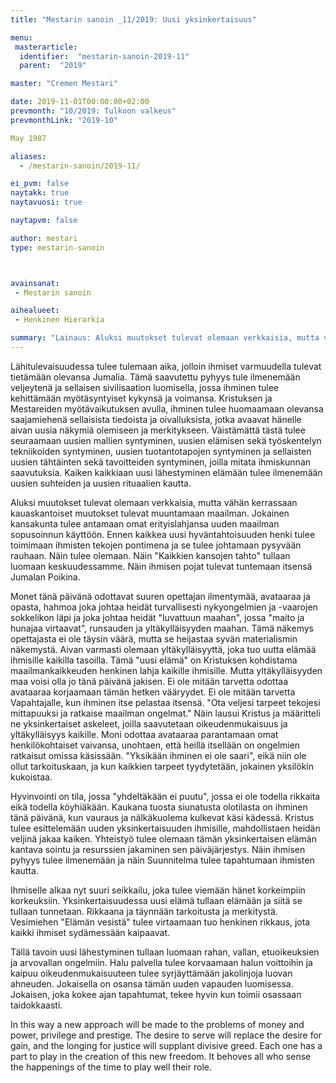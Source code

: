 ```yaml
---
title: "Mestarin sanoin _11/2019: Uusi yksinkertaisuus"

menu:
 masterarticle:
  identifier:  "mestarin-sanoin-2019-11"
  parent:  "2019"

master: "Cremen Mestari"

date: 2019-11-01T00:00:00+02:00
prevmonth: "10/2019: Tulkoon valkeus"
prevmonthLink: "2019-10"

May 1987

aliases:
  - /mestarin-sanoin/2019-11/

ei_pvm: false
naytakk: true
naytavuosi: true

naytapvm: false

author: mestari
type: mestarin-sanoin



avainsanat:
 - Mestarin sanoin

aihealueet:
 - Henkinen Hierarkia

summary: "Lainaus: Aluksi muutokset tulevat olemaan verkkaisia, mutta vähän kerrassaan kauaskantoiset muutokset tulevat muuntamaan maailman. Jokainen kansakunta tulee antamaan omat erityislahjansa uuden maailman sopusoinnun käyttöön."
---
```

<p>Lähitulevaisuudessa tulee tulemaan aika, jolloin ihmiset varmuudella tulevat tietämään olevansa Jumalia. Tämä saavutettu pyhyys tule ilmenemään veljeytenä ja sellaisen sivilisaation luomisella, jossa ihminen tulee kehittämään myötäsyntyiset kykynsä ja voimansa. Kristuksen ja Mestareiden myötävaikutuksen avulla, ihminen tulee huomaamaan olevansa saajamiehenä sellaisista tiedoista ja oivalluksista, jotka avaavat hänelle aivan uusia näkymiä olemiseen ja merkitykseen. Väistämättä tästä tulee seuraamaan uusien mallien syntyminen, uusien elämisen sekä työskentelyn tekniikoiden syntyminen, uusien tuotantotapojen syntyminen ja sellaisten uusien tähtäinten sekä tavoitteiden syntyminen, joilla mitata ihmiskunnan saavutuksia. Kaiken kaikkiaan uusi lähestyminen elämään tulee ilmenemään uusien suhteiden ja uusien rituaalien kautta.</p>
<p>Aluksi muutokset tulevat olemaan verkkaisia, mutta vähän kerrassaan kauaskantoiset muutokset tulevat muuntamaan maailman. Jokainen kansakunta tulee antamaan omat erityislahjansa uuden maailman sopusoinnun käyttöön. Ennen kaikkea uusi hyväntahtoisuuden henki tulee toimimaan ihmisten tekojen pontimena ja se tulee johtamaan pysyvään rauhaan. Näin tulee olemaan. Näin "Kaikkien kansojen tahto" tullaan luomaan keskuudessamme. Näin ihmisen pojat tulevat tuntemaan itsensä Jumalan Poikina.</p>
<p>Monet tänä päivänä odottavat suuren opettajan ilmentymää, avataaraa ja opasta, hahmoa joka johtaa heidät turvallisesti nykyongelmien ja -vaarojen sokkelikon läpi ja joka johtaa heidät "luvattuun maahan", jossa "maito ja hunajaa virtaavat", runsauden ja yltäkylläisyyden maahan. Tämä näkemys opettajasta ei ole täysin väärä, mutta se heijastaa syvän materialismin näkemystä. Aivan varmasti olemaan yltäkylläisyyttä, joka tuo uutta elämää ihmisille kaikilla tasoilla. Tämä "uusi elämä" on Kristuksen kohdistama maailmankaikkeuden henkinen lahja kaikille ihmisille. Mutta yltäkylläisyyden maa voisi olla jo tänä päivänä jakisen. Ei ole mitään tarvetta odottaa avataaraa korjaamaan tämän hetken vääryydet. Ei ole mitään tarvetta Vapahtajalle, kun ihminen itse pelastaa itsensä. "Ota veljesi tarpeet tekojesi mittapuuksi ja ratkaise maailman ongelmat." Näin lausui Kristus ja määritteli ne yksinkertaiset askeleet, joilla saavutetaan oikeudenmukaisuus ja yltäkylläisyys kaikille. Moni odottaa avataaraa parantamaan omat henkilökohtaiset vaivansa, unohtaen, että heillä itsellään on ongelmien ratkaisut omissa käsissään. "Yksikään ihminen ei ole saari", eikä niin ole ollut tarkoituskaan, ja kun kaikkien tarpeet tyydytetään, jokainen yksilökin kukoistaa.</p>
<p>Hyvinvointi on tila, jossa "yhdeltäkään ei puutu", jossa ei ole todella rikkaita eikä todella köyhiäkään. Kaukana tuosta siunatusta olotilasta on ihminen tänä päivänä, kun vauraus ja nälkäkuolema kulkevat käsi kädessä. Kristus tulee esittelemään uuden yksinkertaisuuden ihmisille, mahdollistaen heidän veljinä jakaa kaiken. Yhteistyö tulee olemaan tämän yksinkertaisen elämän kantava sointu ja resurssien jakaminen sen päiväjärjestys. Näin ihmisen pyhyys tulee ilmenemään ja näin Suunnitelma tulee tapahtumaan ihmisten kautta.</p>
<p>Ihmiselle alkaa nyt suuri seikkailu, joka tulee viemään hänet korkeimpiin korkeuksiin. Yksinkertaisuudessa uusi elämä tullaan elämään ja siitä se tullaan tunnetaan. Rikkaana ja täynnään tarkoitusta ja merkitystä. Vesimiehen "Elämän vesistä" tulee virtaamaan tuo henkinen rikkaus, jota kaikki ihmiset sydämessään kaipaavat.</p>
<p>Tällä tavoin uusi lähestyminen tullaan luomaan rahan, vallan, etuoikeuksien ja arvovallan ongelmiin. Halu palvella tulee korvaamaan halun voittoihin ja kaipuu oikeudenmukaisuuteen tulee syrjäyttämään jakolinjoja luovan ahneuden. Jokaisella on osansa tämän uuden vapauden luomisessa. Jokaisen, joka kokee ajan tapahtumat, tekee hyvin kun toimii osassaan taidokkaasti.</p>

In this way a new approach will be made to the problems of money and power, privilege and prestige. The desire to serve will replace the desire for gain, and the longing for justice will supplant divisive greed. Each one has a part to play in the creation of this new freedom. It behoves all who sense the happenings of the time to play well their role.